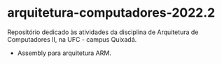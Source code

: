 # arquitetura-computadores-2022.2

Repositório dedicado às atividades da disciplina de Arquitetura de Computadores II, na UFC - campus Quixadá.

- Assembly para arquitetura ARM.
